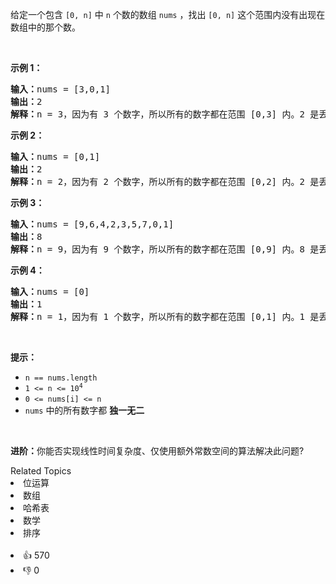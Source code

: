 <p>给定一个包含 <code>[0, n]</code>&nbsp;中&nbsp;<code>n</code>&nbsp;个数的数组 <code>nums</code> ，找出 <code>[0, n]</code> 这个范围内没有出现在数组中的那个数。</p>

<ul>
</ul>

<p>&nbsp;</p>

<p><strong>示例 1：</strong></p>

<pre>
<strong>输入：</strong>nums = [3,0,1]
<strong>输出：</strong>2
<b>解释：</b>n = 3，因为有 3 个数字，所以所有的数字都在范围 [0,3] 内。2 是丢失的数字，因为它没有出现在 nums 中。</pre>

<p><strong>示例 2：</strong></p>

<pre>
<strong>输入：</strong>nums = [0,1]
<strong>输出：</strong>2
<b>解释：</b>n = 2，因为有 2 个数字，所以所有的数字都在范围 [0,2] 内。2 是丢失的数字，因为它没有出现在 nums 中。</pre>

<p><strong>示例 3：</strong></p>

<pre>
<strong>输入：</strong>nums = [9,6,4,2,3,5,7,0,1]
<strong>输出：</strong>8
<b>解释：</b>n = 9，因为有 9 个数字，所以所有的数字都在范围 [0,9] 内。8 是丢失的数字，因为它没有出现在 nums 中。</pre>

<p><strong>示例 4：</strong></p>

<pre>
<strong>输入：</strong>nums = [0]
<strong>输出：</strong>1
<b>解释：</b>n = 1，因为有 1 个数字，所以所有的数字都在范围 [0,1] 内。1 是丢失的数字，因为它没有出现在 nums 中。</pre>

<p>&nbsp;</p>

<p><strong>提示：</strong></p>

<ul>
	<li><code>n == nums.length</code></li>
	<li><code>1 &lt;= n &lt;= 10<sup>4</sup></code></li>
	<li><code>0 &lt;= nums[i] &lt;= n</code></li>
	<li><code>nums</code> 中的所有数字都 <strong>独一无二</strong></li>
</ul>

<p>&nbsp;</p>

<p><strong>进阶：</strong>你能否实现线性时间复杂度、仅使用额外常数空间的算法解决此问题?</p>
<div><div>Related Topics</div><div><li>位运算</li><li>数组</li><li>哈希表</li><li>数学</li><li>排序</li></div></div><br><div><li>👍 570</li><li>👎 0</li></div>